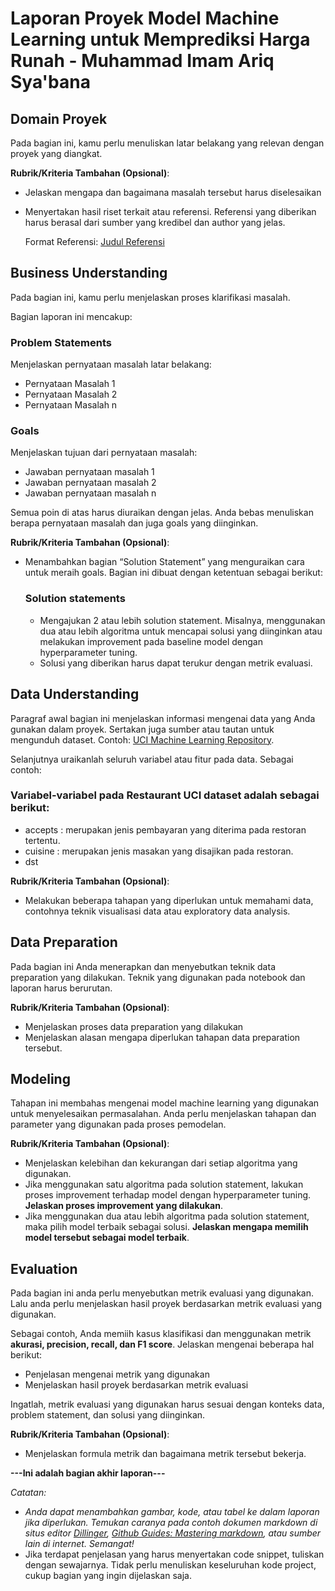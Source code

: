 # Laporan Proyek Model Machine Learning untuk Memprediksi Harga Runah  - Muhammad Imam Ariq Sya'bana

## Domain Proyek

Pada bagian ini, kamu perlu menuliskan latar belakang yang relevan dengan proyek yang diangkat.

**Rubrik/Kriteria Tambahan (Opsional)**:
- Jelaskan mengapa dan bagaimana masalah tersebut harus diselesaikan
- Menyertakan hasil riset terkait atau referensi. Referensi yang diberikan harus berasal dari sumber yang kredibel dan author yang jelas.
  
  Format Referensi: [Judul Referensi](https://mpra.ub.uni-muenchen.de/id/eprint/105961) 

## Business Understanding

Pada bagian ini, kamu perlu menjelaskan proses klarifikasi masalah.

Bagian laporan ini mencakup:

### Problem Statements

Menjelaskan pernyataan masalah latar belakang:
- Pernyataan Masalah 1
- Pernyataan Masalah 2
- Pernyataan Masalah n

### Goals

Menjelaskan tujuan dari pernyataan masalah:
- Jawaban pernyataan masalah 1
- Jawaban pernyataan masalah 2
- Jawaban pernyataan masalah n

Semua poin di atas harus diuraikan dengan jelas. Anda bebas menuliskan berapa pernyataan masalah dan juga goals yang diinginkan.

**Rubrik/Kriteria Tambahan (Opsional)**:
- Menambahkan bagian “Solution Statement” yang menguraikan cara untuk meraih goals. Bagian ini dibuat dengan ketentuan sebagai berikut: 

    ### Solution statements
    - Mengajukan 2 atau lebih solution statement. Misalnya, menggunakan dua atau lebih algoritma untuk mencapai solusi yang diinginkan atau melakukan improvement pada baseline model dengan hyperparameter tuning.
    - Solusi yang diberikan harus dapat terukur dengan metrik evaluasi.

## Data Understanding
Paragraf awal bagian ini menjelaskan informasi mengenai data yang Anda gunakan dalam proyek. Sertakan juga sumber atau tautan untuk mengunduh dataset. Contoh: [UCI Machine Learning Repository](https://archive.ics.uci.edu/ml/datasets/Restaurant+%26+consumer+data).

Selanjutnya uraikanlah seluruh variabel atau fitur pada data. Sebagai contoh:  

### Variabel-variabel pada Restaurant UCI dataset adalah sebagai berikut:
- accepts : merupakan jenis pembayaran yang diterima pada restoran tertentu.
- cuisine : merupakan jenis masakan yang disajikan pada restoran.
- dst

**Rubrik/Kriteria Tambahan (Opsional)**:
- Melakukan beberapa tahapan yang diperlukan untuk memahami data, contohnya teknik visualisasi data atau exploratory data analysis.

## Data Preparation
Pada bagian ini Anda menerapkan dan menyebutkan teknik data preparation yang dilakukan. Teknik yang digunakan pada notebook dan laporan harus berurutan.

**Rubrik/Kriteria Tambahan (Opsional)**: 
- Menjelaskan proses data preparation yang dilakukan
- Menjelaskan alasan mengapa diperlukan tahapan data preparation tersebut.

## Modeling
Tahapan ini membahas mengenai model machine learning yang digunakan untuk menyelesaikan permasalahan. Anda perlu menjelaskan tahapan dan parameter yang digunakan pada proses pemodelan.

**Rubrik/Kriteria Tambahan (Opsional)**: 
- Menjelaskan kelebihan dan kekurangan dari setiap algoritma yang digunakan.
- Jika menggunakan satu algoritma pada solution statement, lakukan proses improvement terhadap model dengan hyperparameter tuning. **Jelaskan proses improvement yang dilakukan**.
- Jika menggunakan dua atau lebih algoritma pada solution statement, maka pilih model terbaik sebagai solusi. **Jelaskan mengapa memilih model tersebut sebagai model terbaik**.

## Evaluation
Pada bagian ini anda perlu menyebutkan metrik evaluasi yang digunakan. Lalu anda perlu menjelaskan hasil proyek berdasarkan metrik evaluasi yang digunakan.

Sebagai contoh, Anda memiih kasus klasifikasi dan menggunakan metrik **akurasi, precision, recall, dan F1 score**. Jelaskan mengenai beberapa hal berikut:
- Penjelasan mengenai metrik yang digunakan
- Menjelaskan hasil proyek berdasarkan metrik evaluasi

Ingatlah, metrik evaluasi yang digunakan harus sesuai dengan konteks data, problem statement, dan solusi yang diinginkan.

**Rubrik/Kriteria Tambahan (Opsional)**: 
- Menjelaskan formula metrik dan bagaimana metrik tersebut bekerja.

**---Ini adalah bagian akhir laporan---**

_Catatan:_
- _Anda dapat menambahkan gambar, kode, atau tabel ke dalam laporan jika diperlukan. Temukan caranya pada contoh dokumen markdown di situs editor [Dillinger](https://dillinger.io/), [Github Guides: Mastering markdown](https://guides.github.com/features/mastering-markdown/), atau sumber lain di internet. Semangat!_
- Jika terdapat penjelasan yang harus menyertakan code snippet, tuliskan dengan sewajarnya. Tidak perlu menuliskan keseluruhan kode project, cukup bagian yang ingin dijelaskan saja.
